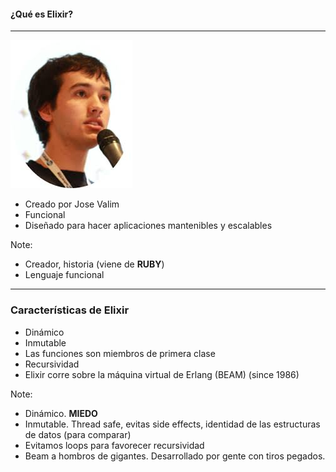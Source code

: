 
#### ¿Qué es Elixir?
---
![Image-Absolute](assets/img/valim.jpg)
- Creado por Jose Valim
- Funcional
- Diseñado para hacer aplicaciones mantenibles y escalables

Note:
- Creador, historia (viene de **RUBY**)
- Lenguaje funcional

---
### Características de Elixir
- Dinámico
- Inmutable
- Las funciones son miembros de primera clase
- Recursividad
- Elixir corre sobre la máquina virtual de Erlang (BEAM) (since 1986)

Note:
- Dinámico. **MIEDO**
- Inmutable. Thread safe, evitas side effects, identidad de las estructuras de datos (para comparar)
- Evitamos loops para favorecer recursividad
- Beam a hombros de gigantes. Desarrollado por gente con tiros pegados.
